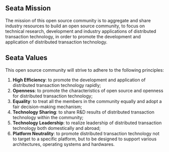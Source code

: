 ## Seata Mission

The mission of this open source community is to aggregate and share industry resources to build an open source community, to focus on technical research, development and industry applications of distributed transaction technology, in order to promote the development and application of distributed transaction technology.

## Seata Values

This open source community will strive to adhere to the following principles:

1. **High Efficiency**: to promote the development and application of distributed transaction technology rapidly;
2. **Openness**: to promote the characteristics of open source and openness for distributed transaction technology;
3. **Equality**: to treat all the members in the community equally and adopt a fair decision-making mechanism;
4. **Technology Sharing**: to share R&D results of distributed transaction technology within the community;
5. **Technology Leadership**: to realize leadership of distributed transaction technology both domestically and abroad;
6. **Platform Neutrality**: to promote distributed transaction technology not to target to a specific platform, but to be designed to support various architectures, operating systems and hardwares.